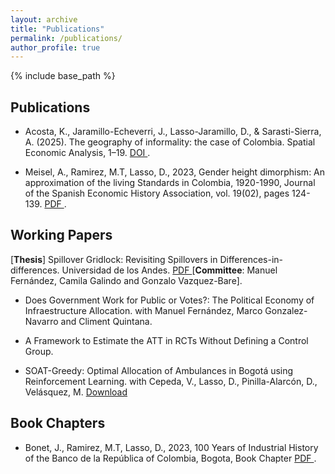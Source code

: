 ```yaml
---
layout: archive
title: "Publications"
permalink: /publications/
author_profile: true
---
```

{% include base_path %}

## Publications
* Acosta, K., Jaramillo-Echeverri, J., Lasso-Jaramillo, D., & Sarasti-Sierra, A. (2025). The geography of informality: the case of Colombia. Spatial Economic Analysis, 1–19. <a href = "https://doi.org/10.1080/17421772.2025.2522807" > DOI </a>. 

* Meisel, A., Ramirez, M.T, Lasso, D., 2023, Gender height dimorphism: An approximation of the living Standards in Colombia, 1920-1990, Journal of the Spanish Economic History Association, vol. 19(02), pages 124-139. <a href = "https://recyt.fecyt.es/index.php/IHE/article/view/100417/73128" > PDF </a>.

<p hidden> * Lasso, D., Pinilla-Alarcón, D., y Caicedo-Silva, S. (2023). Misión Kemmerer: su impacto sobre el desempeño económico a corto y mediano plazo en los países de #Latinoamérica. Tiempo Y economía, 10(2), 1–19. <a href = "https://revistas.utadeo.edu.co/index.php/TyE/article/view/mision-kemmerer-impacto-sobre-desempeno-economico-latinoamerica" > Download </a>.</p>

## Working Papers 
[<b>Thesis</b>] Spillover Gridlock: Revisiting Spillovers in  Differences-in-differences. Universidad de los Andes. <a href = "https://repositorio.uniandes.edu.co/server/api/core/bitstreams/f5733f7d-dede-4224-9d86-ed7070570abc/content" > PDF </a> [<b>Committee</b>: Manuel Fernández, Camila Galindo and Gonzalo Vazquez-Bare]. 

* Does Government Work for Public or Votes?: The Political Economy of Infraestructure Allocation. with Manuel Fernández, Marco Gonzalez-Navarro and Climent Quintana.

* A Framework to Estimate the ATT in RCTs Without Defining a Control Group.

* SOAT-Greedy: Optimal Allocation of Ambulances in Bogotá using Reinforcement Learning.  with Cepeda, V., Lasso, D., Pinilla-Alarcón, D., Velásquez, M. [Download](https://daniell419.github.io/files/Soat-Greedy.pdf)

<p hidden> * Lasso, D., Mejia, G. Rozo, M.,, Velásquez, M., "Predicting fatal Transit Accidents in Bogota", Working Paper [Download](https://daniell419.github.io/files/accidentes.pdf)</p>

<p hidden> * Lasso, D., Mejia, G. Rozo, M., "Toward a Cost-Effective Prediction of Poverty in Colombia", Working Paper [Download](https://daniell419.github.io/files/pverty.pdf)</p>

<p hidden> * Lasso, D., "What's Up or WhatsApp: Effect of High-Speed Internet Connection on Standarized Tests", Working Paper  [Download](https://daniell419.github.io/files/PNFO.pdf) </p>

## Book Chapters
* Bonet, J., Ramirez, M.T, Lasso, D., 2023, 100 Years of Industrial History of the Banco de la República of Colombia, Bogota, Book Chapter <a href = "https://www.banrep.gov.co/es/publicaciones/libros/memorias-banrep-primer-centenario" > PDF </a>.